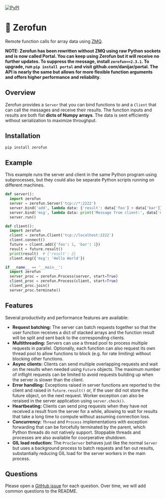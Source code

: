 [![PyPI](https://img.shields.io/pypi/v/zerofun.svg)](https://pypi.python.org/pypi/zerofun/#history)

# 🙅 Zerofun

Remote function calls for array data using [ZMQ](https://zeromq.org/).

**NOTE: Zerofun has been rewritten without ZMQ using raw Python sockets and is
now called Portal. You can keep using Zerofun but it will receive no further
updates. To suppress the message, install `zerofun==2.3.1`. To upgrade, run
`pip install portal` and visit github.com/danijar/portal. The API is nearly the
same but allows for more flexible function arguments and offers higher
performance and reliability.**

## Overview

Zerofun provides a `Server` that you can bind functions to and a `Client` that
can call the messages and receive their results. The function inputs and
results are both flat **dicts of Numpy arrays**. The data is sent efficiently
without serialization to maximize throughput.

## Installation

```sh
pip install zerofun
```

## Example

This example runs the server and client in the same Python program using
subprocesses, but they could also be separate Python scripts running on
different machines.

```python
def server():
  import zerofun
  server = zerofun.Server('tcp://*:2222')
  server.bind('add', lambda data: {'result': data['foo'] + data['bar']})
  server.bind('msg', lambda data: print('Message from client:', data['msg']))
  server.run()

def client():
  import zerofun
  client = zerofun.Client('tcp://localhost:2222')
  client.connect()
  future = client.add({'foo': 1, 'bar': 1})
  result = future.result()
  print(result)  # {'result': 2}
  client.msg({'msg': 'Hello World'})

if __name__ == '__main__':
  import zerofun
  server_proc = zerofun.Process(server, start=True)
  client_proc = zerofun.Process(client, start=True)
  client_proc.join()
  server_proc.terminate()
```

## Features

Several productivity and performance features are available:

- **Request batching:** The server can batch requests together so that the user
  function receives a dict of stacked arrays and the function result will be
  split and sent back to the corresponding clients.
- **Multithreading:** Servers can use a thread pool to process multiple
  requests in parallel. Optionally, each function can also request its own
  thread pool to allow functions to block (e.g. for rate limiting) without
  blocking other functions.
- **Async clients:** Clients can send multiple overlapping requests and wait
  on the results when needed using `Future` objects. The maximum number of
  inflight requests can be limited to avoid requests building up when the
  server is slower than the client.
- **Error handling:** Exceptions raised in server functions are reported to the
  client and raised in `future.result()` or, if the user did not store the
  future object, on the next request. Worker exception can also be reraised in
  the server application using `server.check()`.
- **Heartbeating:** Clients can send ping requests when they have not received
  a result from the server for a while, allowing to wait for results that take
  a long time to compute without assuming connection loss.
- **Concurrency:** `Thread` and `Process` implementations with exception
  forwarding that can be forcefully terminated by the parent, which Python
  threads do not natively support. Stoppable threads and processes are also
  available for coorperative shutdown.
- **GIL load reduction:** The `ProcServer` behaves just like the normal
  `Server` but uses a background process to batch requests and fan out results,
  substantially reducing GIL load for the server workers in the main process.

## Questions

Please open a [GitHub issue](https://github.com/danijar/zerofun/issues) for
each question. Over time, we will add common questions to the README.
